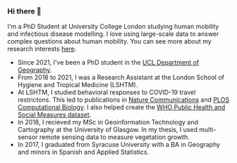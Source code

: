 ### Hi there 👋

I'm a PhD Student at University College London studying human mobility and infectious disease modelling. I love using large-scale data to answer complex questions about human mobility. You can see more about my research interests [here](https://hamishgibbs.net/).

* Since 2021, I've been a PhD student in the [UCL Department of Geography](https://www.ucl.ac.uk/geography/hamish-gibbs).
* From 2018 to 2021, I was a Research Assistant at the London School of Hygiene and Tropical Medicine (LSHTM).
* At LSHTM, I studied behavioral responses to COVID-19 travel restrictons. This led to publications in [Nature Communications](https://www.nature.com/articles/s41467-020-18783-0) and [PLOS Computational Biology](https://journals.plos.org/ploscompbiol/article?id=10.1371/journal.pcbi.1009162). I also helped create the [WHO Public Health and Social Measures dataset](https://www.who.int/emergencies/diseases/novel-coronavirus-2019/phsm).
* In 2018, I recieved my MSc in Geoinformation Technology and Cartography at the University of Glasgow. In my thesis, I used multi-sensor remote sensing data to measure vegetation growth.
* In 2017, I graduated from Syracuse University with a BA in Geography and minors in Spanish and Applied Statistics.
